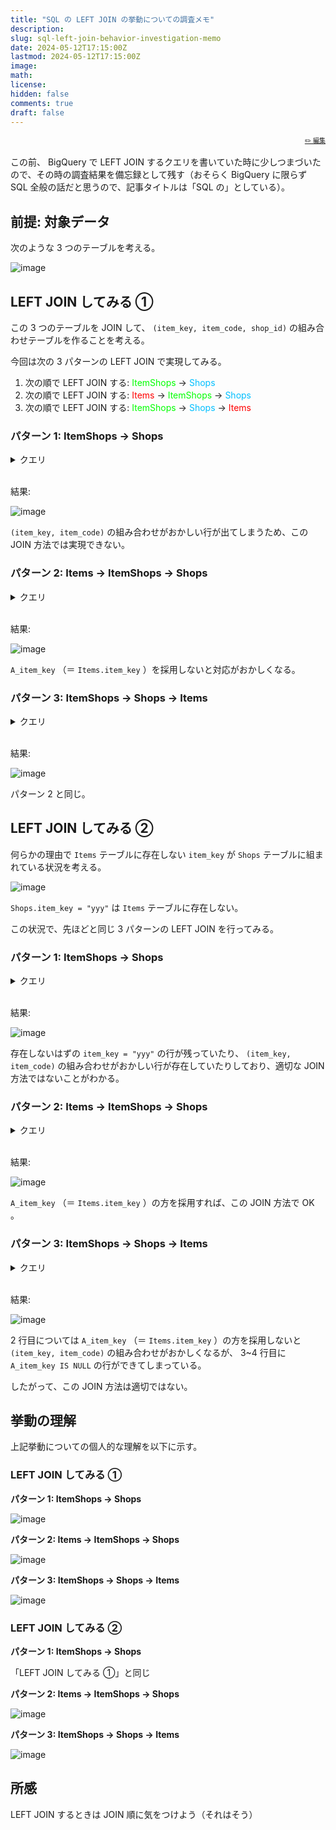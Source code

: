 ```yaml
---
title: "SQL の LEFT JOIN の挙動についての調査メモ"
description:
slug: sql-left-join-behavior-investigation-memo
date: 2024-05-12T17:15:00Z
lastmod: 2024-05-12T17:15:00Z
image:
math:
license:
hidden: false
comments: true
draft: false
---
```


<font size="1" align="right">

[✏️ 編集](https://github.com/yamamoto-yuta/yamamoto-yuta.github.io/blob/main/content/post/sql-left-join-behavior-investigation-memo/index.md)

</font>

この前、 BigQuery で LEFT JOIN するクエリを書いていた時に少しつまづいたので、その時の調査結果を備忘録として残す（おそらく BigQuery に限らず SQL 全般の話だと思うので、記事タイトルは「SQL の」としている）。

## 前提: 対象データ

次のような 3 つのテーブルを考える。

![image](https://github.com/yamamoto-yuta/yamamoto-yuta.github.io/assets/55144709/62220c0c-8dae-4194-a2b5-d4a85cd65915)

## LEFT JOIN してみる ①

この 3 つのテーブルを JOIN して、 `(item_key, item_code, shop_id)` の組み合わせテーブルを作ることを考える。

今回は次の 3 パターンの LEFT JOIN で実現してみる。

1. 次の順で LEFT JOIN する: <font color="lime">ItemShops</font> → <font color="deepskyblue">Shops</font>
2. 次の順で LEFT JOIN する: <font color="red">Items</font> → <font color="lime">ItemShops</font> → <font color="deepskyblue">Shops</font>
3. 次の順で LEFT JOIN する: <font color="lime">ItemShops</font> → <font color="deepskyblue">Shops</font> → <font color="red">Items</font>

### パターン 1: ItemShops → Shops

<details><summary>クエリ</summary>

```sql
WITH

Items AS (
  SELECT 'xxx' AS item_key, 'aaa' AS item_code
  UNION ALL
  SELECT 'yyy', 'bbb'
),

ItemShops AS (
  SELECT 'aaa' AS item_code, 1 AS shop_id
  UNION ALL
  SELECT 'aaa', 2
  UNION ALL
  SELECT 'bbb', 1
  UNION ALL
  SELECT 'bbb', 2
),

Shops AS (
  SELECT 1 AS shop_id, 'xxx' AS item_key
  UNION ALL
  SELECT 2, 'yyy'
)

SELECT
  C.item_key,
  B.item_code,
  B.shop_id
FROM
  ItemShops B
LEFT JOIN
  Shops C USING(shop_id)
```

</details><br />

結果:

![image](https://github.com/yamamoto-yuta/yamamoto-yuta.github.io/assets/55144709/f6321f56-cd6d-4865-ae5c-62b469502516)

`(item_key, item_code)` の組み合わせがおかしい行が出てしまうため、この JOIN 方法では実現できない。

### パターン 2: Items → ItemShops → Shops

<details><summary>クエリ</summary>

```sql
WITH

Items AS (
  SELECT 'xxx' AS item_key, 'aaa' AS item_code
  UNION ALL
  SELECT 'yyy', 'bbb'
),

ItemShops AS (
  SELECT 'aaa' AS item_code, 1 AS shop_id
  UNION ALL
  SELECT 'aaa', 2
  UNION ALL
  SELECT 'bbb', 1
  UNION ALL
  SELECT 'bbb', 2
),

Shops AS (
  SELECT 1 AS shop_id, 'xxx' AS item_key
  UNION ALL
  SELECT 2, 'yyy'
)

SELECT
  A.item_key AS A_item_key,
  C.item_key AS C_item_key,
  B.item_code,
  B.shop_id,
FROM
  Items A
LEFT JOIN
  ItemShops B USING(item_code)
LEFT JOIN
  Shops C USING(shop_id)
```

</details><br />

結果:

![image](https://github.com/yamamoto-yuta/yamamoto-yuta.github.io/assets/55144709/a1ec4eeb-e012-4f99-b7e1-60a7015b540e)

`A_item_key` （＝ `Items.item_key` ）を採用しないと対応がおかしくなる。

### パターン 3: ItemShops → Shops → Items

<details><summary>クエリ</summary>

```sql
WITH

Items AS (
  SELECT 'xxx' AS item_key, 'aaa' AS item_code
  UNION ALL
  SELECT 'yyy', 'bbb'
),

ItemShops AS (
  SELECT 'aaa' AS item_code, 1 AS shop_id
  UNION ALL
  SELECT 'aaa', 2
  UNION ALL
  SELECT 'bbb', 1
  UNION ALL
  SELECT 'bbb', 2
),

Shops AS (
  SELECT 1 AS shop_id, 'xxx' AS item_key
  UNION ALL
  SELECT 2, 'yyy'
)

SELECT
  A.item_key AS A_item_key,
  C.item_key AS C_item_key,
  B.item_code,
  B.shop_id,
FROM
  ItemShops B
LEFT JOIN
  Shops C USING(shop_id)
LEFT JOIN
  Items A USING(item_code)
```

</details><br />

結果:

![image](https://github.com/yamamoto-yuta/yamamoto-yuta.github.io/assets/55144709/e4ea918e-51b9-4bcb-9106-9c8de870a9c9)

パターン 2 と同じ。

## LEFT JOIN してみる ②

何らかの理由で `Items` テーブルに存在しない `item_key` が `Shops` テーブルに組まれている状況を考える。

![image](https://github.com/yamamoto-yuta/yamamoto-yuta.github.io/assets/55144709/f5d45f9e-bb8c-4b71-b663-1410081d33c5)

`Shops.item_key = "yyy"` は `Items` テーブルに存在しない。

この状況で、先ほどと同じ 3 パターンの LEFT JOIN を行ってみる。

### パターン 1: ItemShops → Shops

<details><summary>クエリ</summary>

```sql
WITH

Items AS (
  SELECT 'xxx' AS item_key, 'aaa' AS item_code
),

ItemShops AS (
  SELECT 'aaa' AS item_code, 1 AS shop_id
  UNION ALL
  SELECT 'aaa', 2
  UNION ALL
  SELECT 'bbb', 1
  UNION ALL
  SELECT 'bbb', 2
),

Shops AS (
  SELECT 1 AS shop_id, 'xxx' AS item_key
  UNION ALL
  SELECT 2, 'yyy'
)

SELECT
  C.item_key,
  B.item_code,
  B.shop_id
FROM
  ItemShops B
LEFT JOIN
  Shops C USING(shop_id)
```

</details><br />

結果:

![image](https://github.com/yamamoto-yuta/yamamoto-yuta.github.io/assets/55144709/38455cbd-9981-48ca-9682-4cd7a00f3c22)

存在しないはずの `item_key = "yyy"` の行が残っていたり、 `(item_key, item_code)` の組み合わせがおかしい行が存在していたりしており、適切な JOIN 方法ではないことがわかる。

### パターン 2: Items → ItemShops → Shops

<details><summary>クエリ</summary>

```sql
WITH

Items AS (
  SELECT 'xxx' AS item_key, 'aaa' AS item_code
),

ItemShops AS (
  SELECT 'aaa' AS item_code, 1 AS shop_id
  UNION ALL
  SELECT 'aaa', 2
  UNION ALL
  SELECT 'bbb', 1
  UNION ALL
  SELECT 'bbb', 2
),

Shops AS (
  SELECT 1 AS shop_id, 'xxx' AS item_key
  UNION ALL
  SELECT 2, 'yyy'
)

SELECT
  A.item_key AS A_item_key,
  C.item_key AS C_item_key,
  B.item_code,
  B.shop_id,
FROM
  Items A
LEFT JOIN
  ItemShops B USING(item_code)
LEFT JOIN
  Shops C USING(shop_id)
```

</details><br />

結果:

![image](https://github.com/yamamoto-yuta/yamamoto-yuta.github.io/assets/55144709/047787b1-6a7e-46ba-9475-6ca1e3e6594a)

`A_item_key` （＝ `Items.item_key` ）の方を採用すれば、この JOIN 方法で OK 。

### パターン 3: ItemShops → Shops → Items

<details><summary>クエリ</summary>

```sql
WITH

Items AS (
  SELECT 'xxx' AS item_key, 'aaa' AS item_code
),

ItemShops AS (
  SELECT 'aaa' AS item_code, 1 AS shop_id
  UNION ALL
  SELECT 'aaa', 2
  UNION ALL
  SELECT 'bbb', 1
  UNION ALL
  SELECT 'bbb', 2
),

Shops AS (
  SELECT 1 AS shop_id, 'xxx' AS item_key
  UNION ALL
  SELECT 2, 'yyy'
)

SELECT
  A.item_key AS A_item_key,
  C.item_key AS C_item_key,
  B.item_code,
  B.shop_id,
FROM
  ItemShops B
LEFT JOIN
  Shops C USING(shop_id)
LEFT JOIN
  Items A USING(item_code)
```

</details><br />

結果:

![image](https://github.com/yamamoto-yuta/yamamoto-yuta.github.io/assets/55144709/643ba162-2c24-4bc3-9870-32f9a2dc87f4)

2 行目については `A_item_key` （＝ `Items.item_key` ）の方を採用しないと `(item_key, item_code)` の組み合わせがおかしくなるが、 3~4 行目に `A_item_key IS NULL` の行ができてしまっている。

したがって、この JOIN 方法は適切ではない。

## 挙動の理解

上記挙動についての個人的な理解を以下に示す。

### LEFT JOIN してみる ①

**パターン 1: ItemShops → Shops**

![image](https://github.com/yamamoto-yuta/yamamoto-yuta.github.io/assets/55144709/4e07765d-e3c6-44c7-9248-abbb711f5722)

**パターン 2: Items → ItemShops → Shops**

![image](https://github.com/yamamoto-yuta/yamamoto-yuta.github.io/assets/55144709/a4cf2a86-70ed-493d-b14b-b6203ab1127e)

**パターン 3: ItemShops → Shops → Items**

![image](https://github.com/yamamoto-yuta/yamamoto-yuta.github.io/assets/55144709/84303761-e916-4a1b-90b7-d7d7b8411fc3)

### LEFT JOIN してみる ②

**パターン 1: ItemShops → Shops**

「LEFT JOIN してみる ①」と同じ

**パターン 2: Items → ItemShops → Shops**

![image](https://github.com/yamamoto-yuta/yamamoto-yuta.github.io/assets/55144709/de93474e-1224-44ab-bf80-5f3351b4b87c)

**パターン 3: ItemShops → Shops → Items**

![image](https://github.com/yamamoto-yuta/yamamoto-yuta.github.io/assets/55144709/2c378990-4613-4f35-89b8-cb024e624e9a)

## 所感

LEFT JOIN するときは JOIN 順に気をつけよう（それはそう）
